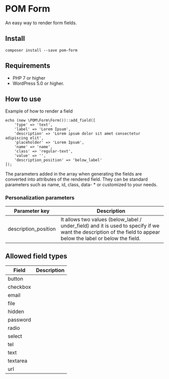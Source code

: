 # POM Form
An easy way to render form fields.

## Install
```
composer install --save pom-form
```

## Requirements
* PHP 7 or higher
* WordPress 5.0 or higher.

## How to use
Example of how to render a field
```
echo (new \POM\Form\Form())::add_field([
    'type' => 'text',
    'label' => 'Lorem Ipsum',
    'description' => 'Lorem ipsum dolor sit amet consectetur adipiscing elit',
    'placeholder' => 'Lorem Ipsum',
    'name' => 'name',
    'class' => 'regular-text',
    'value' => '',
    'description_position' => 'below_label'
]);
```

The parameters added in the array when generating the fields are converted into attributes of the rendered field.
They can be standard parameters such as name, id, class, data- * or customized to your needs.

### Personalization parameters
Parameter key | Description
------------- | -------------
description_position  | It allows two values (below_label / under_field) and it is used to specify if we want the description of the field to appear below the label or below the field.

## Allowed field types
Field | Description
------------- | -------------
button |
checkbox |
email |
file |
hidden |
password |
radio |
select |
tel |
text |
textarea |
url |
